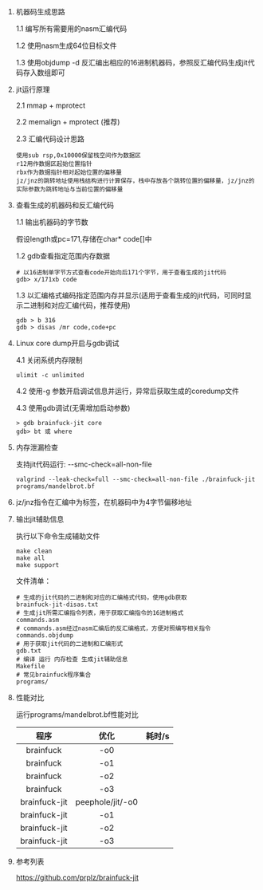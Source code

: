 1. 机器码生成思路

   1.1 编写所有需要用的nasm汇编代码

   1.2 使用nasm生成64位目标文件

   1.3 使用objdump -d 反汇编出相应的16进制机器码，参照反汇编代码生成jit代码存入数组即可
   
2. jit运行原理

   2.1 mmap + mprotect

   2.2 memalign + mprotect (推荐)

   2.3 汇编代码设计思路
   ```text
   使用sub rsp,0x10000保留栈空间作为数据区
   r12用作数据区起始位置指针
   rbx作为数据指针相对起始位置的偏移量
   jz/jnz的跳转地址使用栈结构进行计算保存，栈中存放各个跳转位置的偏移量，jz/jnz的实际参数为跳转地址与当前位置的偏移量
   ```
   
3. 查看生成的机器码和反汇编代码

   1.1 输出机器码的字节数

   假设length或pc=171,存储在char* code[]中

   1.2 gdb查看指定范围内存数据
    ```shell 
   # 以16进制单字节方式查看code开始向后171个字节，用于查看生成的jit代码
    gdb> x/171xb code
    ```
   1.3 以汇编格式编码指定范围内存并显示(适用于查看生成的jit代码，可同时显示二进制和对应汇编代码，推荐使用)
   ```shell
   gdb > b 316
   gdb > disas /mr code,code+pc
   ```
   
4. Linux core dump开启与gdb调试

   4.1 关闭系统内存限制

    ```shell
    ulimit -c unlimited
    ```

   4.2 使用-g 参数开启调试信息并运行，异常后获取生成的coredump文件

   4.3 使用gdb调试(无需增加启动参数)
   ```shell 
   > gdb brainfuck-jit core 
   gdb> bt 或 where
   ```

5. 内存泄漏检查

   支持jit代码运行: --smc-check=all-non-file
   ```shell
   valgrind --leak-check=full --smc-check=all-non-file ./brainfuck-jit programs/mandelbrot.bf 
   ```
   
6. jz/jnz指令在汇编中为标签，在机器码中为4字节偏移地址

7. 输出jit辅助信息

   执行以下命令生成辅助文件
   ```shell
   make clean
   make all
   make support
   ```
   文件清单：
   ```shell
   # 生成的jit代码的二进制和对应的汇编格式代码，使用gdb获取
   brainfuck-jit-disas.txt
   # 生成jit所需汇编指令列表，用于获取汇编指令的16进制格式
   commands.asm
   # commands.asm经过nasm汇编后的反汇编格式，方便对照编写相关指令
   commands.objdump
   # 用于获取jit代码的二进制和汇编形式
   gdb.txt
   # 编译 运行 内存检查 生成jit辅助信息
   Makefile
   # 常见brainfuck程序集合
   programs/
   ```
   
8. 性能对比

   运行programs/mandelbrot.bf性能对比

   
   
   |     程序      |       优化       | 耗时/s |
   | :-----------: | :--------------: | :----: |
   |   brainfuck   |       -o0        |        |
   |   brainfuck   |       -o1        |        |
   |   brainfuck   |       -o2        |        |
   |   brainfuck   |       -o3        |        |
   | brainfuck-jit | peephole/jit/-o0 |        |
   | brainfuck-jit |       -o1        |        |
   | brainfuck-jit |       -o2        |        |
   | brainfuck-jit |       -o3        |        |
   
   
   
9. 参考列表

   https://github.com/prplz/brainfuck-jit